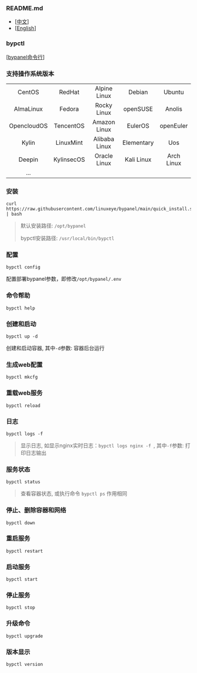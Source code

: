 ### README.md
* [<a href="README-CN.md">中文</a>]
* [<a href="README.md">English</a>]

### bypctl
[<a href="https://github.com/linuxeye/bypctl">bypanel命令行</a>]

### 支持操作系统版本
|             |            |               |            |            |
|:-----------:|:----------:|:-------------:|:----------:|:----------:|
| CentOS      | RedHat     | Alpine Linux  | Debian     | Ubuntu     |
| AlmaLinux   | Fedora     | Rocky Linux   | openSUSE   | Anolis     |
| OpencloudOS | TencentOS  | Amazon Linux  | EulerOS    | openEuler  |
| Kylin       | LinuxMint  | Alibaba Linux | Elementary | Uos        |
| Deepin      | KylinsecOS | Oracle Linux  | Kali Linux | Arch Linux |
| ...         |            |               |            |            |


### 安装
```
curl https://raw.githubusercontent.com/linuxeye/bypanel/main/quick_install.sh | bash
```
> 默认安装路径: `/opt/bypanel`
>
> bypctl安装路径: `/usr/local/bin/bypctl`

### 配置
```
bypctl config
```
配置部署bypanel参数，即修改`/opt/bypanel/.env`

### 命令帮助
```
bypctl help
```

### 创建和启动
```
bypctl up -d
```
创建和启动容器, 其中`-d`参数: 容器后台运行

### 生成web配置
```
bypctl mkcfg
```

### 重载web服务
```
bypctl reload
```

### 日志
```
bypctl logs -f
```
> 显示日志, 如显示nginx实时日志：`bypctl logs nginx -f `, 其中`-f`参数: 打印日志输出

### 服务状态
```
bypctl status
```
> 查看容器状态, 或执行命令 `bypctl ps` 作用相同

### 停止、删除容器和网络
```
bypctl down
```

### 重启服务
```
bypctl restart
```

### 启动服务
```
bypctl start
```

### 停止服务
```
bypctl stop
```

### 升级命令
```
bypctl upgrade
```

### 版本显示
```
bypctl version
```